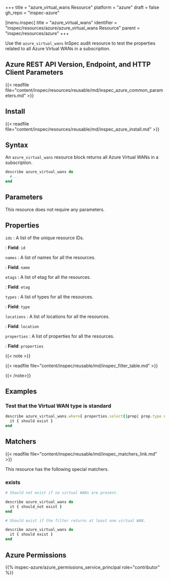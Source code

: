 +++
title = "azure_virtual_wans Resource"
platform = "azure"
draft = false
gh_repo = "inspec-azure"

[menu.inspec]
title = "azure_virtual_wans"
identifier = "inspec/resources/azure/azure_virtual_wans Resource"
parent = "inspec/resources/azure"
+++

Use the `azure_virtual_wans` InSpec audit resource to test the properties related to all Azure Virtual WANs in a subscription.

## Azure REST API Version, Endpoint, and HTTP Client Parameters

{{< readfile file="content/inspec/resources/reusable/md/inspec_azure_common_parameters.md" >}}

## Install

{{< readfile file="content/inspec/resources/reusable/md/inspec_azure_install.md" >}}

## Syntax

An `azure_virtual_wans` resource block returns all Azure Virtual WANs in a subscription.

```ruby
describe azure_virtual_wans do
  #...
end
```

## Parameters

This resource does not require any parameters.

## Properties

`ids`
: A list of the unique resource IDs.

: **Field**: `id`

`names`
: A list of names for all the resources.

: **Field**: `name`

`etags`
: A list of etag for all the resources.

: **Field**: `etag`

`types`
: A list of types for all the resources.

: **Field**: `type`

`locations`
: A list of locations for all the resources.

: **Field**: `location`

`properties`
: A list of properties for all the resources.

: **Field**: `properties`

{{< note >}}

{{< readfile file="content/inspec/reusable/md/inspec_filter_table.md" >}}

{{< /note>}}

## Examples

### Test that the Virtual WAN type is standard

```ruby
describe azure_virtual_wans.where{ properties.select{|prop| prop.type == 'Standard' } } do
  it { should exist }
end
```

## Matchers

{{< readfile file="content/inspec/reusable/md/inspec_matchers_link.md" >}}

This resource has the following special matchers.

### exists

```ruby
# Should not exist if no virtual WANs are present.

describe azure_virtual_wans do
  it { should_not exist }
end

# Should exist if the filter returns at least one virtual WAN.

describe azure_virtual_wans do
  it { should exist }
end
```

## Azure Permissions

{{% inspec-azure/azure_permissions_service_principal role="contributor" %}}
